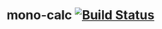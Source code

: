 # mono-calc [![Build Status](https://travis-ci.org/sumitoma/mono-calc.svg?branch=develop)](https://travis-ci.org/sumitoma/mono-calc)
